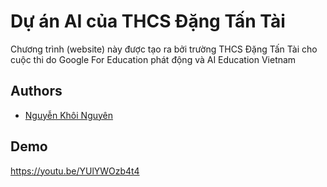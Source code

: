 # Dự án AI của THCS Đặng Tấn Tài
Chương trình (website) này được tạo ra bởi trường THCS Đặng Tấn Tài cho cuộc thi do Google For Education phát động và AI Education Vietnam 
## Authors

- [Nguyễn Khôi Nguyên](https://www.github.com/nguyenidkskibidi)


## Demo

https://youtu.be/YUlYWOzb4t4
